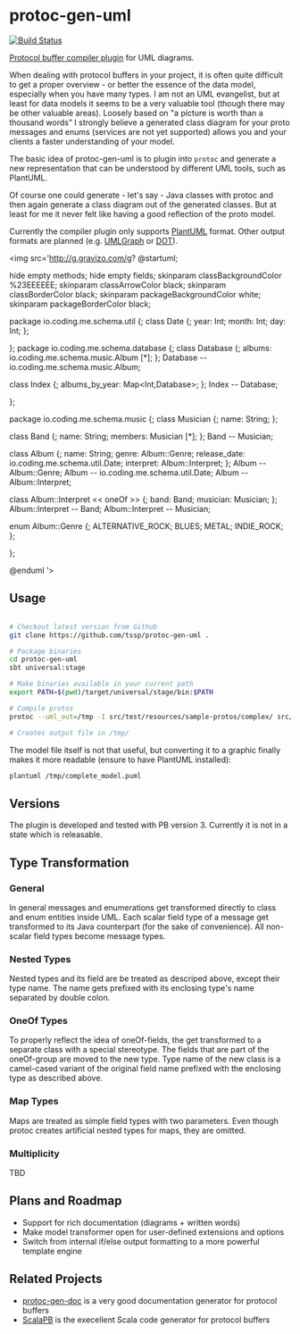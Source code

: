# protoc-gen-uml

[![Build Status](https://travis-ci.org/tssp/protoc-gen-uml.svg?branch=master)](https://travis-ci.org/tssp/protoc-gen-uml)

[Protocol buffer compiler plugin](https://developers.google.com/protocol-buffers/docs/reference/other) for UML diagrams. 

When dealing with protocol buffers in your project, it is often quite difficult to get a proper overview - or better the essence of the data model, especially when you have many types.
I am not an UML evangelist, but at least for data models it seems to be a very valuable tool (though there may be other valuable areas).
Loosely based on "a picture is worth than a thousand words" I strongly believe a generated class diagram for your proto messages and enums (services are not yet supported) allows you
and your clients a faster understanding of your model.

The basic idea of protoc-gen-uml is to plugin into `protoc` and generate a new representation that can be understood by different UML tools, such as PlantUML.  

Of course one could generate - let's say - Java classes with protoc and then again generate a class diagram out of the generated classes.
But at least for me it never felt like having a good reflection of the proto model. 

Currently the compiler plugin only supports [PlantUML](http://plantuml.com/) format. Other output formats are planned (e.g. [UMLGraph](http://www.umlgraph.org/) or [DOT](http://graphviz.org/)).

<img src='http://g.gravizo.com/g?
@startuml;

hide empty methods;
hide empty fields;
skinparam classBackgroundColor %23EEEEEE;
skinparam classArrowColor black;
skinparam classBorderColor black;
skinparam packageBackgroundColor white;
skinparam packageBorderColor black;

package io.coding.me.schema.util {;
 class Date {;
  year: Int;
  month: Int;
  day: Int;
 };

};
package io.coding.me.schema.database {;
 class Database {;
  albums: io.coding.me.schema.music.Album [*];
 };
 Database -- io.coding.me.schema.music.Album;

 class Index {;
  albums_by_year: Map<Int,Database>;
 };
 Index -- Database;

};

package io.coding.me.schema.music {;
 class Musician {;
  name: String;
 };

 class Band {;
  name: String;
  members: Musician [*];
 };
 Band -- Musician;

 class Album {;
  name: String;
  genre: Album::Genre;
  release_date: io.coding.me.schema.util.Date;
  interpret: Album::Interpret;
 };
 Album -- Album::Genre;
 Album -- io.coding.me.schema.util.Date;
 Album -- Album::Interpret;

 class Album::Interpret << oneOf >> {;
  band: Band;
  musician: Musician;
 };
 Album::Interpret -- Band;
 Album::Interpret -- Musician;

 enum Album::Genre {;
  ALTERNATIVE_ROCK;
  BLUES;
  METAL;
  INDIE_ROCK;
 };

};

@enduml
'>

## Usage 

```bash

# Checkout latest version from Github
git clone https://github.com/tssp/protoc-gen-uml .

# Package binaries
cd protoc-gen-uml
sbt universal:stage

# Make binaries available in your current path
export PATH=$(pwd)/target/universal/stage/bin:$PATH

# Compile protos
protoc --uml_out=/tmp -I src/test/resources/sample-protos/complex/ src/test/resources/sample-protos/complex/*.proto

# Creates output file in /tmp/
```

The model file itself is not that useful, but converting it to a graphic finally makes it more readable (ensure to have PlantUML installed):

```bash
plantuml /tmp/complete_model.puml
```

## Versions

The plugin is developed and tested with PB version 3. Currently it is not in a state which is releasable.

## Type Transformation

### General

In general messages and enumerations get transformed directly to class and enum entities inside UML. 
Each scalar field type of a message get transformed to its Java counterpart (for the sake of convenience).
All non-scalar field types become message types.

### Nested Types

Nested types and its field are be treated as descriped above, except their type name. The name gets prefixed with its enclosing type's name separated by double colon. 

### OneOf Types

To properly reflect the idea of oneOf-fields, the get transformed to a separate class with a special stereotype. 
The fields that are part of the oneOf-group are moved to the new type. Type name of the new class is a camel-cased variant of the original field name prefixed with the enclosing type as described above.

### Map Types

Maps are treated as simple field types with two parameters.  Even though protoc creates artificial nested types for maps, they are omitted. 

### Multiplicity

TBD

## Plans and Roadmap

* Support for rich documentation (diagrams + written words)
* Make model transformer open for user-defined extensions and options
* Switch from internal if/else output formatting to a more powerful template engine


## Related Projects

* [protoc-gen-doc](https://github.com/estan/protoc-gen-doc) is a very good documentation generator for protocol buffers
* [ScalaPB](https://github.com/trueaccord/ScalaPB) is the execellent Scala code generator for protocol buffers
